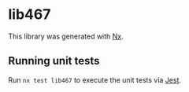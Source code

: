 # lib467

This library was generated with [Nx](https://nx.dev).

## Running unit tests

Run `nx test lib467` to execute the unit tests via [Jest](https://jestjs.io).

